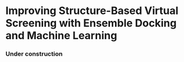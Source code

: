 # Improving Structure-Based Virtual Screening with Ensemble Docking and Machine Learning

### Under construction
